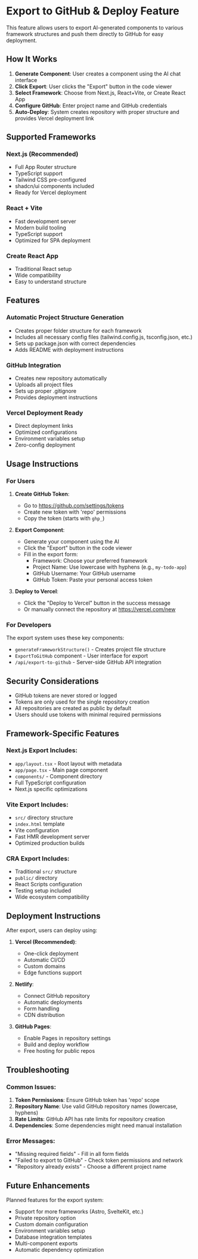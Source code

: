 # Export to GitHub & Deploy Feature

This feature allows users to export AI-generated components to various framework structures and push them directly to GitHub for easy deployment.

## How It Works

1. **Generate Component**: User creates a component using the AI chat interface
2. **Click Export**: User clicks the "Export" button in the code viewer
3. **Select Framework**: Choose from Next.js, React+Vite, or Create React App
4. **Configure GitHub**: Enter project name and GitHub credentials
5. **Auto-Deploy**: System creates repository with proper structure and provides Vercel deployment link

## Supported Frameworks

### Next.js (Recommended)
- Full App Router structure
- TypeScript support
- Tailwind CSS pre-configured
- shadcn/ui components included
- Ready for Vercel deployment

### React + Vite
- Fast development server
- Modern build tooling
- TypeScript support
- Optimized for SPA deployment

### Create React App
- Traditional React setup
- Wide compatibility
- Easy to understand structure

## Features

### Automatic Project Structure Generation
- Creates proper folder structure for each framework
- Includes all necessary config files (tailwind.config.js, tsconfig.json, etc.)
- Sets up package.json with correct dependencies
- Adds README with deployment instructions

### GitHub Integration
- Creates new repository automatically
- Uploads all project files
- Sets up proper .gitignore
- Provides deployment instructions

### Vercel Deployment Ready
- Direct deployment links
- Optimized configurations
- Environment variables setup
- Zero-config deployment

## Usage Instructions

### For Users

1. **Create GitHub Token**:
   - Go to https://github.com/settings/tokens
   - Create new token with 'repo' permissions
   - Copy the token (starts with `ghp_`)

2. **Export Component**:
   - Generate your component using the AI
   - Click the "Export" button in the code viewer
   - Fill in the export form:
     - Framework: Choose your preferred framework
     - Project Name: Use lowercase with hyphens (e.g., `my-todo-app`)
     - GitHub Username: Your GitHub username
     - GitHub Token: Paste your personal access token

3. **Deploy to Vercel**:
   - Click the "Deploy to Vercel" button in the success message
   - Or manually connect the repository at https://vercel.com/new

### For Developers

The export system uses these key components:

- `generateFrameworkStructure()` - Creates project file structure
- `ExportToGitHub` component - User interface for export
- `/api/export-to-github` - Server-side GitHub API integration

## Security Considerations

- GitHub tokens are never stored or logged
- Tokens are only used for the single repository creation
- All repositories are created as public by default
- Users should use tokens with minimal required permissions

## Framework-Specific Features

### Next.js Export Includes:
- `app/layout.tsx` - Root layout with metadata
- `app/page.tsx` - Main page component
- `components/` - Component directory
- Full TypeScript configuration
- Next.js specific optimizations

### Vite Export Includes:
- `src/` directory structure
- `index.html` template
- Vite configuration
- Fast HMR development server
- Optimized production builds

### CRA Export Includes:
- Traditional `src/` structure
- `public/` directory
- React Scripts configuration
- Testing setup included
- Wide ecosystem compatibility

## Deployment Instructions

After export, users can deploy using:

1. **Vercel (Recommended)**:
   - One-click deployment
   - Automatic CI/CD
   - Custom domains
   - Edge functions support

2. **Netlify**:
   - Connect GitHub repository
   - Automatic deployments
   - Form handling
   - CDN distribution

3. **GitHub Pages**:
   - Enable Pages in repository settings
   - Build and deploy workflow
   - Free hosting for public repos

## Troubleshooting

### Common Issues:

1. **Token Permissions**: Ensure GitHub token has 'repo' scope
2. **Repository Name**: Use valid GitHub repository names (lowercase, hyphens)
3. **Rate Limits**: GitHub API has rate limits for repository creation
4. **Dependencies**: Some dependencies might need manual installation

### Error Messages:

- "Missing required fields" - Fill in all form fields
- "Failed to export to GitHub" - Check token permissions and network
- "Repository already exists" - Choose a different project name

## Future Enhancements

Planned features for the export system:

- Support for more frameworks (Astro, SvelteKit, etc.)
- Private repository option
- Custom domain configuration
- Environment variables setup
- Database integration templates
- Multi-component exports
- Automatic dependency optimization

